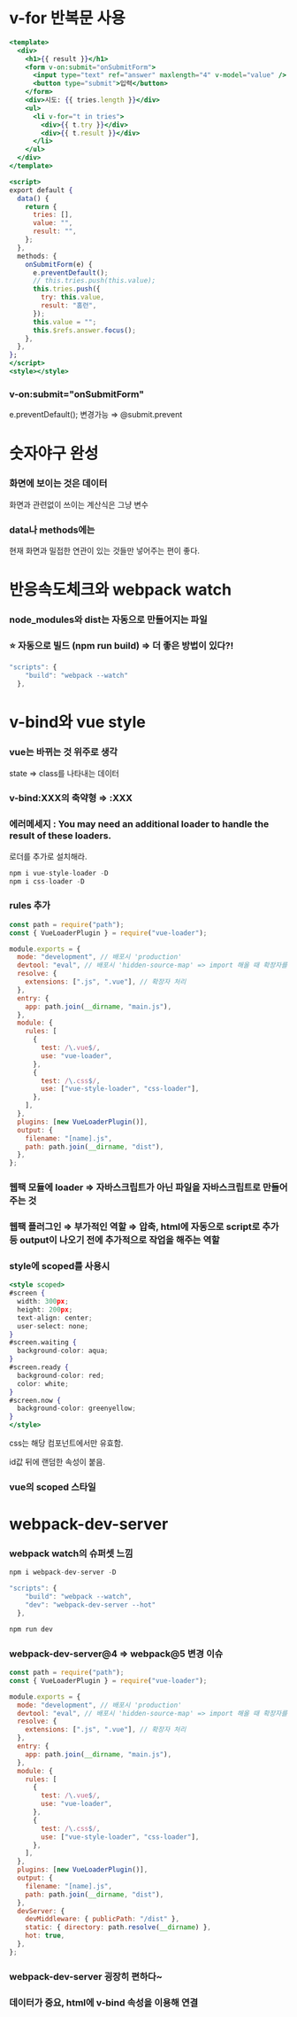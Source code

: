 # v-for 반복문 사용

```jsx
<template>
  <div>
    <h1>{{ result }}</h1>
    <form v-on:submit="onSubmitForm">
      <input type="text" ref="answer" maxlength="4" v-model="value" />
      <button type="submit">입력</button>
    </form>
    <div>시도: {{ tries.length }}</div>
    <ul>
      <li v-for="t in tries">
        <div>{{ t.try }}</div>
        <div>{{ t.result }}</div>
      </li>
    </ul>
  </div>
</template>

<script>
export default {
  data() {
    return {
      tries: [],
      value: "",
      result: "",
    };
  },
  methods: {
    onSubmitForm(e) {
      e.preventDefault();
      // this.tries.push(this.value);
      this.tries.push({
        try: this.value,
        result: "홈런",
      });
      this.value = "";
      this.$refs.answer.focus();
    },
  },
};
</script>
<style></style>
```

### v-on:submit="onSubmitForm"

e.preventDefault();
변경가능 ⇒ @submit.prevent

# 숫자야구 완성

### 화면에 보이는 것은 데이터

화면과 관련없이 쓰이는 계산식은 그냥 변수

### data나 methods에는

현재 화면과 밀접한 연관이 있는 것들만 넣어주는 편이 좋다.

# 반응속도체크와 webpack watch

### node_modules와 dist는 자동으로 만들어지는 파일

### ⭐ 자동으로 빌드 (npm run build) ⇒ 더 좋은 방법이 있다?!

```jsx
"scripts": {
    "build": "webpack --watch"
  },
```

# v-bind와 vue style

### vue는 바뀌는 것 위주로 생각

state ⇒ class를 나타내는 데이터

### v-bind:XXX의 축약형 ⇒ :XXX

### 에러메세지 : You may need an additional loader to handle the result of these loaders.

로더를 추가로 설치해라.

```jsx
npm i vue-style-loader -D
npm i css-loader -D
```

### rules 추가

```jsx
const path = require("path");
const { VueLoaderPlugin } = require("vue-loader");

module.exports = {
  mode: "development", // 배포시 'production'
  devtool: "eval", // 배포시 'hidden-source-map' => import 해올 때 확장자를 안붙여도 됨
  resolve: {
    extensions: [".js", ".vue"], // 확장자 처리
  },
  entry: {
    app: path.join(__dirname, "main.js"),
  },
  module: {
    rules: [
      {
        test: /\.vue$/,
        use: "vue-loader",
      },
      {
        test: /\.css$/,
        use: ["vue-style-loader", "css-loader"],
      },
    ],
  },
  plugins: [new VueLoaderPlugin()],
  output: {
    filename: "[name].js",
    path: path.join(__dirname, "dist"),
  },
};
```

### 웹팩 모듈에 loader ⇒ 자바스크립트가 아닌 파일을 자바스크립트로 만들어 주는 것

### 웹팩 플러그인 ⇒ 부가적인 역할 ⇒ 압축, html에 자동으로 script로 추가 등 output이 나오기 전에 추가적으로 작업을 해주는 역할

### style에 scoped를 사용시

```jsx
<style scoped>
#screen {
  width: 300px;
  height: 200px;
  text-align: center;
  user-select: none;
}
#screen.waiting {
  background-color: aqua;
}
#screen.ready {
  background-color: red;
  color: white;
}
#screen.now {
  background-color: greenyellow;
}
</style>
```

css는 해당 컴포넌트에서만 유효함.

id값 뒤에 랜덤한 속성이 붙음.

### vue의 scoped 스타일

# webpack-dev-server

### webpack watch의 슈퍼셋 느낌

```jsx
npm i webpack-dev-server -D
```

```jsx
"scripts": {
    "build": "webpack --watch",
    "dev": "webpack-dev-server --hot"
  },
```

```jsx
npm run dev
```

### **webpack-dev-server@4 ⇒ webpack@5 변경 이슈**

```jsx
const path = require("path");
const { VueLoaderPlugin } = require("vue-loader");

module.exports = {
  mode: "development", // 배포시 'production'
  devtool: "eval", // 배포시 'hidden-source-map' => import 해올 때 확장자를 안붙여도 됨
  resolve: {
    extensions: [".js", ".vue"], // 확장자 처리
  },
  entry: {
    app: path.join(__dirname, "main.js"),
  },
  module: {
    rules: [
      {
        test: /\.vue$/,
        use: "vue-loader",
      },
      {
        test: /\.css$/,
        use: ["vue-style-loader", "css-loader"],
      },
    ],
  },
  plugins: [new VueLoaderPlugin()],
  output: {
    filename: "[name].js",
    path: path.join(__dirname, "dist"),
  },
  devServer: {
    devMiddleware: { publicPath: "/dist" },
    static: { directory: path.resolve(__dirname) },
    hot: true,
  },
};
```

### webpack-dev-server 굉장히 편하다~

### 데이터가 중요, html에 v-bind 속성을 이용해 연결
